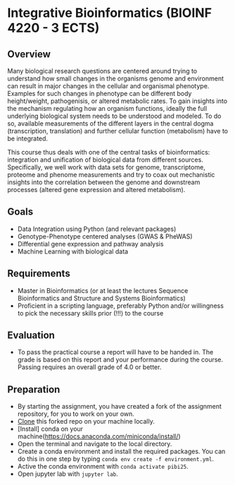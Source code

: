 # Integrative Bioinformatics (BIOINF 4220 - 3 ECTS)
## Overview
Many biological research questions are centered around trying to understand how small changes in
the organisms genome and environment can result in major changes in the cellular and organismal
phenotype. Examples for such changes in phenotype can be different body height/weight,
pathogenisis, or altered metabolic rates. To gain insights into the mechanism regulating how an
organism functions, ideally the full underlying biological system needs to be understood and
modeled. To do so, available measurements of the different layers in the central dogma
(transcription, translation) and further cellular function (metabolism) have to be integrated.

This course thus deals with one of the central tasks of bioinformatics: integration and unification of
biological data from different sources. Specifically, we well work with data sets for genome,
transcriptome, proteome and phenome measurements and try to coax out mechanistic insights into
the correlation between the genome and downstream processes (altered gene expression and altered
metabolism).

## Goals
* Data Integration using Python (and relevant packages)
* Genotype-Phenotype centered analyses (GWAS & PheWAS)
* Differential gene expression and pathway analysis
* Machine Learning with biological data

## Requirements
* Master in Bioinformatics (or at least the lectures Sequence Bioinformatics and Structure and Systems Bioinformatics)
* Proficient in a scripting language, preferably Python and/or willingness to pick the necessary skills prior (!!!) to the course

## Evaluation
* To pass the practical course a report will have to be handed in. The grade is based on this report and your performance during the course. Passing requires an overall grade of 4.0 or better.

## Preparation
* By starting the assignment, you have created a fork of the assignment repository, for you to work on your own.
* [Clone](https://education.github.com/git-cheat-sheet-education.pdf) this forked repo on your machine locally.
* [Install] conda on your machine(https://docs.anaconda.com/miniconda/install/)
* Open the terminal and navigate to the local directory.
* Create a conda environment and install the required packages. You can do this in one step by typing `conda env create -f environment.yml`.
* Active the conda environment with `conda activate pibi25`.
* Open jupyter lab with `jupyter lab`.
